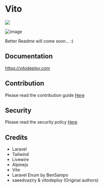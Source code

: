 # Vito

![](https://github.com/vitodeploy/vito/workflows/tests/badge.svg)

![image](https://github.com/vitodeploy/vito/assets/61919774/687d50e5-8a61-41b5-b708-752567e30aed)

Better Readme will come soon... :)

## Documentation

https://vitodeploy.com

## Contribution

Please read the contribution guide [Here](/CONTRIBUTING.md)

## Security

Please read the security policy [Here](/SECURITY.md)

## Credits

- Laravel
- Tailwind
- Livewire
- Alpinejs
- Vite
- Laravel Enum by BenSampo
- saeedvaziry & vitodeploy (Original authors)
